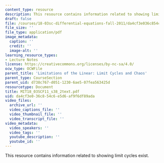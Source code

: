 ```yaml
---
content_type: resource
description: This resource contains information related to showing limit cycles exist.
draft: false
file: /courses/18-03sc-differential-equations-fall-2011/da4cf3e036c854c6e5d6af9f6df89ada_MIT18_03SCF11_s38_2text.pdf
file_size: ''
file_type: application/pdf
image_metadata:
  caption: ''
  credit: ''
  image-alt: ''
learning_resource_types:
- Lecture Notes
license: https://creativecommons.org/licenses/by-nc-sa/4.0/
ocw_type: OCWFile
parent_title: 'Limitations of the Linear: Limit Cycles and Chaos'
parent_type: CourseSection
parent_uid: d738c767-d051-1230-6ae5-07fea563425d
resourcetype: Document
title: MIT18_03SCF11_s38_2text.pdf
uid: da4cf3e0-36c8-54c6-e5d6-af9f6df89ada
video_files:
  archive_url: ''
  video_captions_file: ''
  video_thumbnail_file: ''
  video_transcript_file: ''
video_metadata:
  video_speakers: ''
  video_tags: ''
  youtube_description: ''
  youtube_id: ''
---
```

This resource contains information related to showing limit cycles exist.